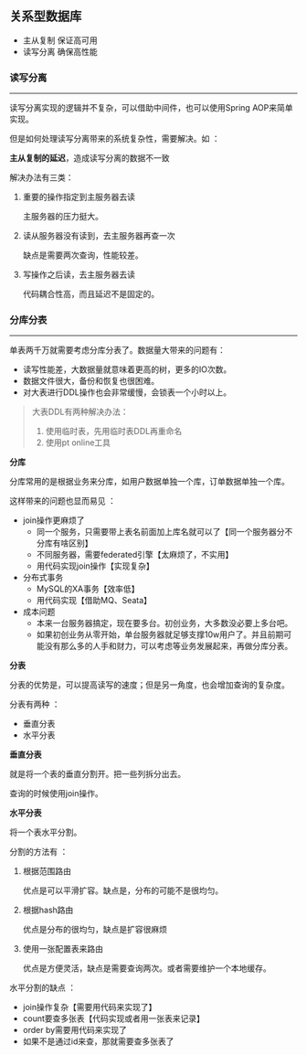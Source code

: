 ## 关系型数据库



- 主从复制 保证高可用
- 读写分离 确保高性能



### **读写分离**

---

读写分离实现的逻辑并不复杂，可以借助中间件，也可以使用Spring AOP来简单实现。

但是如何处理读写分离带来的系统复杂性，需要解决。如 ：



**主从复制的延迟**，造成读写分离的数据不一致

解决办法有三类：

1. 重要的操作指定到主服务器去读

   主服务器的压力挺大。

2. 读从服务器没有读到，去主服务器再查一次

   缺点是需要两次查询，性能较差。

3. 写操作之后读，去主服务器去读

   代码耦合性高，而且延迟不是固定的。



### 分库分表

---

单表两千万就需要考虑分库分表了。数据量大带来的问题有：

- 读写性能差，大数据量就意味着更高的树，更多的IO次数。
- 数据文件很大，备份和恢复也很困难。
- 对大表进行DDL操作也会非常缓慢，会锁表一个小时以上。



> 大表DDL有两种解决办法：
>
> 1. 使用临时表，先用临时表DDL再重命名
> 2. 使用pt online工具



**分库**

分库常用的是根据业务来分库，如用户数据单独一个库，订单数据单独一个库。

这样带来的问题也显而易见 ：

- join操作更麻烦了
  - 同一个服务，只需要带上表名前面加上库名就可以了【同一个服务器分不分库有啥区别】
  - 不同服务器，需要federated引擎【太麻烦了，不实用】
  - 用代码实现join操作【实现复杂】
- 分布式事务
  - MySQL的XA事务【效率低】
  - 用代码实现【借助MQ、Seata】
- 成本问题
  - 本来一台服务器搞定，现在要多台。初创业务，大多数没必要上多台吧。
  - 如果初创业务从零开始，单台服务器就足够支撑10w用户了。并且前期可能没有那么多的人手和财力，可以考虑等业务发展起来，再做分库分表。



**分表**

分表的优势是，可以提高读写的速度；但是另一角度，也会增加查询的复杂度。



分表有两种 ：

- 垂直分表
- 水平分表



**垂直分表**

就是将一个表的垂直分割开。把一些列拆分出去。

查询的时候使用join操作。



**水平分表**

将一个表水平分割。

分割的方法有 ：

1. 根据范围路由

   优点是可以平滑扩容。缺点是，分布的可能不是很均匀。

2. 根据hash路由

   优点是分布的很均匀，缺点是扩容很麻烦

3. 使用一张配置表来路由

   优点是方便灵活，缺点是需要查询两次。或者需要维护一个本地缓存。



水平分割的缺点 ：

- join操作复杂【需要用代码来实现了】
- count要查多张表【代码实现或者用一张表来记录】
- order by需要用代码来实现了
- 如果不是通过id来查，那就需要查多张表了

